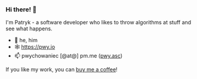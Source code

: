 ### Hi there! 👋

I'm Patryk - a software developer who likes to throw algorithms at stuff and see what happens.

- 🧍 he, him
- 🕸️ https://pwy.io
- 📫 pwychowaniec [@at@] pm.me ([pwy.asc](https://pwy.io/pwy.asc))    

If you like my work, you can [buy me a coffee](https://www.buymeacoffee.com/pwychowaniec)! 
